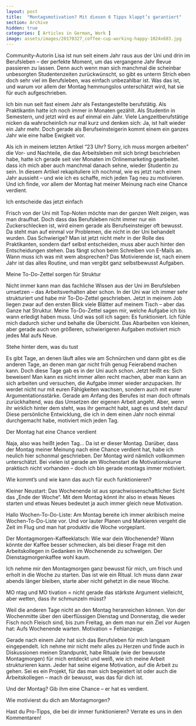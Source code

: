 ```yaml
---
layout: post
title:  "Montagsmotivation? Mit diesen 6 Tipps klappt’s garantiert"
section: Archive
hidden: true
categories: [ Articles in German, Work ]
image: assets/images/20170327_coffee-cup-working-happy-1024x683.jpg
---
```



Community-Autorin Lisa ist nun seit einem Jahr raus aus der Uni und drin im Berufsleben – der perfekte Moment, um das vergangene Jahr Revue passieren zu lassen. Denn auch wenn man sich manchmal die scheinbar unbesorgten Studentenzeiten zurückwünscht, so gibt es unterm Strich eben doch sehr viel im Berufsleben, was einfach unbezahlbar ist. Was das ist, und warum vor allem der Montag hemmungslos unterschätzt wird, hat sie für euch aufgeschrieben.

Ich bin nun seit fast einem Jahr als Festangestellte berufstätig. Als Praktikantin hatte ich noch immer in Monaten gezählt. Als Studentin in Semestern, und jetzt wird es auf einmal ein Jahr. Viele Langzeitberufstätige nicken da wahrscheinlich nur mal kurz und denken sich: Ja, ist halt wieder ein Jahr mehr. Doch gerade als Berufseinsteigerin kommt einem ein ganzes Jahr wie eine halbe Ewigkeit vor.

Als ich in meinem letzten Artikel “23 Uhr? Sorry, ich muss morgen arbeiten” die Vor- und Nachteile, die das Arbeitsleben mit sich bringt beschrieben habe, hatte ich gerade seit vier Monaten im Onlinemarketing gearbeitet. dass ich mich aber auch manchmal danach sehne, wieder Studentin zu sein. In diesem Artikel rekapituliere ich nochmal, wie es jetzt nach einem Jahr aussieht – und wie ich es schaffe, mich jeden Tag neu zu motivieren. Und ich finde, vor allem der Montag hat meiner Meinung nach eine Chance verdient.

Ich entscheide das jetzt einfach

Frisch von der Uni mit Top-Noten möchte man der ganzen Welt zeigen, was man draufhat. Doch dass das Berufsleben nicht immer nur ein Zuckerschlecken ist, wird einem gerade als Berufseinsteiger oft bewusst. Da steht man auf einmal vor Problemen, die nicht in der Uni behandelt wurden. Das Schwierige? Man ist jetzt nicht mehr in der Rolle des Praktikanten, sondern darf selbst entscheiden, muss aber auch hinter den Entscheidungen stehen. Das fängt schon beim Schreiben von E-Mails an. Wann muss ich was mit wem absprechen? Das Motivierende ist, nach einem Jahr ist das alles Routine, und man vergibt ganz selbstbewusst Aufgaben.

Meine To-Do-Zettel sorgen für Struktur

Nicht immer kann man das fachliche Wissen aus der Uni im Berufsleben umsetzen – das Arbeitsverhalten aber schon. In der Uni war ich immer sehr strukturiert und habe mir To-Do-Zettel geschrieben. Jetzt in meinem Job liegen zwar auf den ersten Blick viele Blätter auf meinem Tisch – aber das Ganze hat Struktur. Meine To-Do-Zettel sagen mir, welche Aufgabe ich bis wann erledigt haben muss. Und was soll ich sagen: Es funktioniert. Ich fühle mich dadurch sicher und behalte die Übersicht. Das Abarbeiten von kleinen, aber gerade auch von größeren, schwierigeren Aufgaben motiviert mich jedes Mal aufs Neue.

Stehe hinter dem, was du tust

Es gibt Tage, an denen läuft alles wie am Schnürchen und dann gibt es die anderen Tage, an denen man gar nicht früh genug Feierabend machen kann. Doch diese Tage gab es in der Uni auch schon. Jetzt heißt es: Sich beweisen! Man kann es nicht immer allen recht machen, aber man kann an sich arbeiten und versuchen, die Aufgabe immer wieder anzupacken. Ihr werdet nicht nur mit euren Fähigkeiten wachsen, sondern auch mit eurer Argumentationsstärke. Gerade am Anfang des Berufes ist man doch oftmals zurückhaltend, was das Umsetzen der eigenen Arbeit angeht. Aber, wenn ihr wirklich hinter dem steht, was ihr gemacht habt, sagt es und steht dazu! Diese persönliche Entwicklung, die ich in dem einen Jahr noch einmal durchgemacht habe, motiviert mich jeden Tag.

Der Montag hat eine Chance verdient

Naja, also was heißt jeden Tag… Da ist er dieser Montag. Darüber, dass der Montag meiner Meinung nach eine Chance verdient hat, habe ich neulich hier schonmal geschrieben. Der Montag wird nämlich vollkommen unterschätzt. Bei vielen ist gerade am Wochenstart die Motivationskurve praktisch nicht vorhanden – doch ich bin gerade montags immer motiviert.

Wie kommt’s und wie kann das auch für euch funktionieren?



Kleiner Neustart: Das Wochenende ist aus sprachwissenschaftlicher Sicht das „Ende der Woche“. Mit dem Montag könnt ihr also in etwas Neues starten und etwas Neues bedeutet ja auch immer gleich neue Motivation.

Hallo Wochen-To-Do-Liste: Am Montag bereite ich immer akribisch meine Wochen-To-Do-Liste vor. Und vor lauter Planen und Markieren vergeht die Zeit im Flug und man hat produktiv die Woche vorgeplant.

Der Montagmorgen-Kaffeeklatsch: Wie war dein Wochenende? Wann könnte der Kaffee besser schmecken, als bei dieser Frage mit den Arbeitskollegen in Gedanken im Wochenende zu schwelgen. Der Dienstagmorgenkaffee wohl kaum.

Ich nehme mir den Montagmorgen ganz bewusst für mich, um frisch und erholt in die Woche zu starten. Das ist wie ein Ritual. Ich muss dann zwar abends länger bleiben, starte aber nicht gehetzt in die neue Woche.

MO ntag und MO tivation = nicht gerade das stärkste Argument vielleicht, aber wetten, dass ihr schmunzeln müsst?

Weil die anderen Tage nicht an den Montag heranreichen können. Von der Wochenmitte über den überflüssigen Dienstag und Donnerstag, die weder Fisch noch Fleisch sind, bis zum Freitag, an dem man nur ein Ziel vor Augen hat: Aufs Wochenende warten. Motivation = Fehlanzeige.



Gerade nach einem Jahr hat sich das Berufsleben für mich langsam eingependelt. Ich nehme mir nicht mehr alles zu Herzen und finde auch in Diskussionen meinen Standpunkt, habe Rituale (wie der bewusste Montagmorgen) für mich entdeckt und weiß, wie ich meine Arbeit strukturieren kann. Jeder hat seine eigene Motivation, auf die Arbeit zu gehen. Sei es ein Projekt, für das man sich begeistert ist oder auch die Arbeitskollegen – mach dir bewusst, was das für dich ist.

Und der Montag? Gib ihm eine Chance – er hat es verdient.

Wie motivierst du dich am Montagmorgen?

Hast du Pro-Tipps, die bei dir immer funktionieren? Verrate es uns in den Kommentaren!

